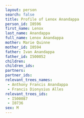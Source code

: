```yaml
---
layout: person
search: false
title: Profile of Lenox Anandappa
person_id: I0596
first_name: Lenox
last_name: Anandappa
full_name: Lenox Anandappa
mother: Marie Quinne
mother_id: I0594
father: Ivan Anandappa
father_id: I500052
children:
children_ids:
partners:
partner_ids:
relevant_trees_names:
 - Anthony Francis Anandappa
 - Francis Dionysius Alles
relevant_trees_ids:
 - I500087
 - I0736
sex: M
---
```


